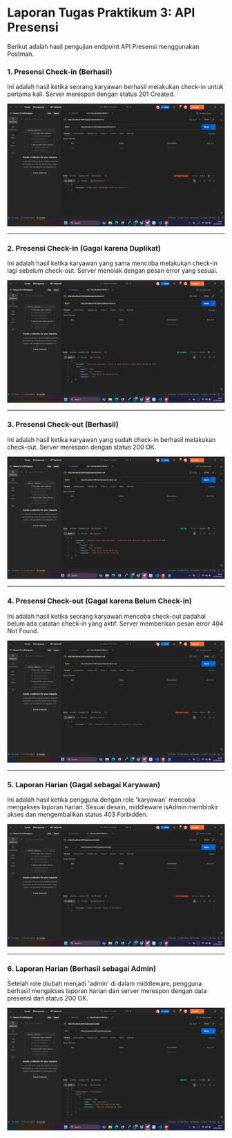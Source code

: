# Laporan Tugas Praktikum 3: API Presensi

Berikut adalah hasil pengujian endpoint API Presensi menggunakan Postman.

### 1. Presensi Check-in (Berhasil)
Ini adalah hasil ketika seorang karyawan berhasil melakukan check-in untuk pertama kali. Server merespon dengan status 201 Created.

![Check-in Berhasil](./ss/donecheckin.png)

---

### 2. Presensi Check-in (Gagal karena Duplikat)
Ini adalah hasil ketika karyawan yang sama mencoba melakukan check-in lagi sebelum check-out. Server menolak dengan pesan error yang sesuai.

![Check-in Gagal Duplikat](./ss/checkin.png)

---

### 3. Presensi Check-out (Berhasil)
Ini adalah hasil ketika karyawan yang sudah check-in berhasil melakukan check-out. Server merespon dengan status 200 OK.

![Check-out Berhasil](./ss/sudahcheckout.png)

---

### 4. Presensi Check-out (Gagal karena Belum Check-in)
Ini adalah hasil ketika seorang karyawan mencoba check-out padahal belum ada catatan check-in yang aktif. Server memberikan pesan error 404 Not Found.

![Check-out Gagal Belum Check-in](./ss/belumcheckout.png)

---

### 5. Laporan Harian (Gagal sebagai Karyawan)
Ini adalah hasil ketika pengguna dengan role 'karyawan' mencoba mengakses laporan harian. Sesuai desain, middleware isAdmin memblokir akses dan mengembalikan status 403 Forbidden.

![Laporan Gagal Forbidden](./ss/reportskaryawan.png)

---

### 6. Laporan Harian (Berhasil sebagai Admin)
Setelah role diubah menjadi 'admin' di dalam middleware, pengguna berhasil mengakses laporan harian dan server merespon dengan data presensi dan status 200 OK.

![Laporan Berhasil Admin](./ss/reportadmin.png)